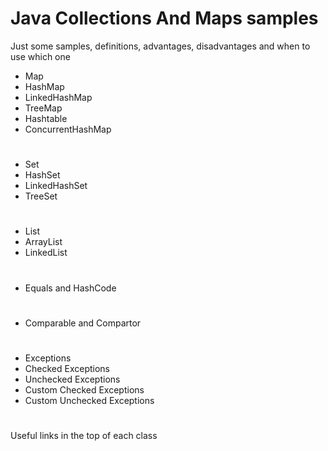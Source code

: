# Java Collections And Maps samples
Just some samples, definitions, advantages, disadvantages and when to use which one

- Map
- HashMap
- LinkedHashMap
- TreeMap
- Hashtable
- ConcurrentHashMap
#
- Set
- HashSet
- LinkedHashSet
- TreeSet
#
- List
- ArrayList
- LinkedList
#
- Equals and HashCode
#
- Comparable and Compartor
#
- Exceptions
- Checked Exceptions
- Unchecked Exceptions
- Custom Checked Exceptions
- Custom Unchecked Exceptions
#
Useful links in the top of each class
